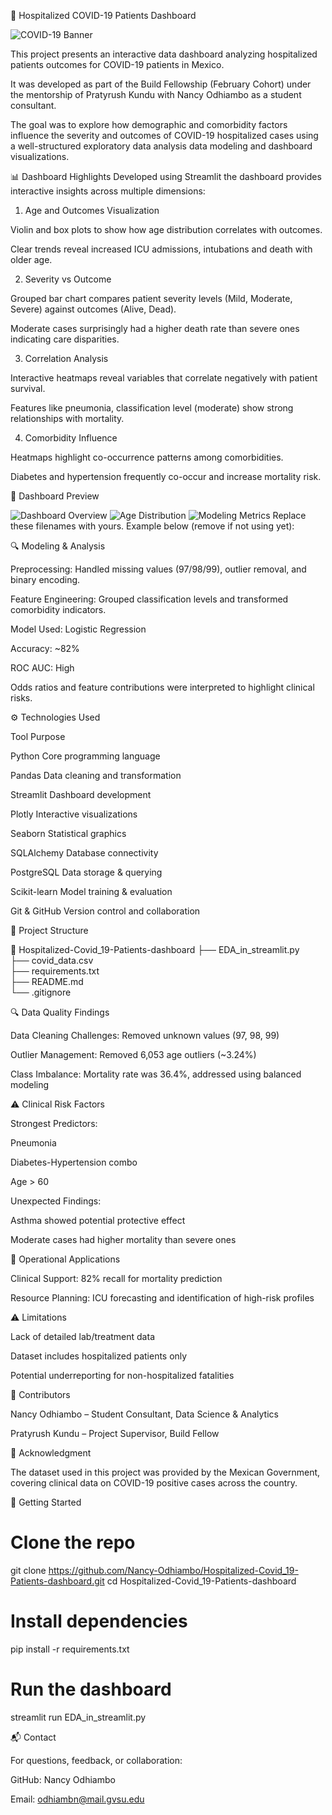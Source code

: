 🏥 Hospitalized COVID-19 Patients Dashboard

![COVID-19 Banner](https://www.amprogress.org/wp-content/uploads/2020/03/Microbes-1.jpg)

This project presents an interactive data dashboard analyzing hospitalized patients outcomes for COVID-19 patients in Mexico. 

It was developed as part of the Build Fellowship (February Cohort) under the mentorship of Pratyrush Kundu with Nancy Odhiambo as a student consultant.

The goal was to explore how demographic and comorbidity factors influence the severity and outcomes of COVID-19 hospitalized cases using a well-structured exploratory data analysis data modeling and dashboard visualizations.

📊 Dashboard Highlights
Developed using Streamlit the dashboard provides interactive insights across multiple dimensions:

1. Age and Outcomes Visualization

Violin and box plots to show how age distribution correlates with outcomes.

Clear trends reveal increased ICU admissions, intubations and death with older age.

2. Severity vs Outcome
   
Grouped bar chart compares patient severity levels (Mild, Moderate, Severe) against outcomes (Alive, Dead).

Moderate cases surprisingly had a higher death rate than severe ones indicating care disparities.

3. Correlation Analysis
   
Interactive heatmaps reveal variables that correlate negatively with patient survival.

Features like pneumonia, classification level (moderate) show strong relationships with mortality.

4. Comorbidity Influence

Heatmaps highlight co-occurrence patterns among comorbidities.

Diabetes and hypertension frequently co-occur and increase mortality risk.


📸 Dashboard Preview

![Dashboard Overview](images/dashboard_overview.png)
![Age Distribution](images/age_distribution.png)
![Modeling Metrics](images/model_metrics.png)
Replace these filenames with yours. Example below (remove if not using yet):



🔍 Modeling & Analysis

Preprocessing: Handled missing values (97/98/99), outlier removal, and binary encoding.

Feature Engineering: Grouped classification levels and transformed comorbidity indicators.

Model Used: Logistic Regression

Accuracy: ~82%

ROC AUC: High

Odds ratios and feature contributions were interpreted to highlight clinical risks.

⚙️ Technologies Used

Tool	Purpose

Python	Core programming language

Pandas	Data cleaning and transformation

Streamlit	Dashboard development

Plotly	Interactive visualizations

Seaborn	Statistical graphics

SQLAlchemy	Database connectivity

PostgreSQL	Data storage & querying

Scikit-learn	Model training & evaluation

Git & GitHub	Version control and collaboration

🧪 Project Structure

📁 Hospitalized-Covid_19-Patients-dashboard
├── EDA_in_streamlit.py       
├── covid_data.csv            
├── requirements.txt         
├── README.md                 
└── .gitignore                

🔍 Data Quality Findings

Data Cleaning Challenges: Removed unknown values (97, 98, 99)

Outlier Management: Removed 6,053 age outliers (~3.24%)

Class Imbalance: Mortality rate was 36.4%, addressed using balanced modeling

⚠️ Clinical Risk Factors

Strongest Predictors:

Pneumonia

Diabetes-Hypertension combo

Age > 60

Unexpected Findings:

Asthma showed potential protective effect

Moderate cases had higher mortality than severe ones

🏥 Operational Applications

Clinical Support: 82% recall for mortality prediction

Resource Planning: ICU forecasting and identification of high-risk profiles

⚠️ Limitations

Lack of detailed lab/treatment data

Dataset includes hospitalized patients only

Potential underreporting for non-hospitalized fatalities

👥 Contributors

Nancy Odhiambo – Student Consultant, Data Science & Analytics

Pratyrush Kundu – Project Supervisor, Build Fellow

📌 Acknowledgment

The dataset used in this project was provided by the Mexican Government, covering clinical data on COVID-19 positive cases across the country.

🚀 Getting Started

# Clone the repo

git clone https://github.com/Nancy-Odhiambo/Hospitalized-Covid_19-Patients-dashboard.git
cd Hospitalized-Covid_19-Patients-dashboard

# Install dependencies

pip install -r requirements.txt

# Run the dashboard

streamlit run EDA_in_streamlit.py

📬 Contact

For questions, feedback, or collaboration:

GitHub: Nancy Odhiambo

Email: odhiambn@mail.gvsu.edu
